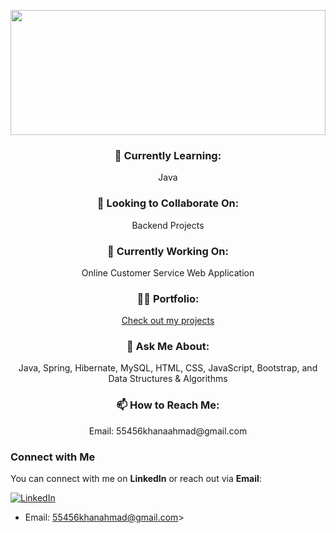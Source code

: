 
<p align="center">
  <img src="https://github.com/Wasim901/Wasim901/assets/119388217/b480d463-f3f3-414c-8743-1102ef1b15e9" width="100%" height="200px">
</p>


<div align="center">
  <h3>🌱 Currently Learning:</h3>
  <p>Java</p>

  <h3>👯 Looking to Collaborate On:</h3>
  <p>Backend Projects</p>

  <h3>🔭 Currently Working On:</h3>
  <p>Online Customer Service Web Application</p>

  <h3>👨‍💻 Portfolio:</h3>
  <p><a href="https://wasim901.github.io">Check out my projects</a></p>

  <h3>💬 Ask Me About:</h3>
  <p>Java, Spring, Hibernate, MySQL, HTML, CSS, JavaScript, Bootstrap, and Data Structures & Algorithms</p>

  <h3>📫 How to Reach Me:</h3>
  <p>Email: 55456khanaahmad@gmail.com</p>
</div>



### Connect with Me

You can connect with me on **LinkedIn** or reach out via **Email**:

[![LinkedIn](https://img.shields.io/badge/LinkedIn-Connect-blue?style=for-the-badge&logo=linkedin)](https://www.linkedin.com/in/wasimahmad9/)
- Email: 55456khanahmad@gmail.com>


